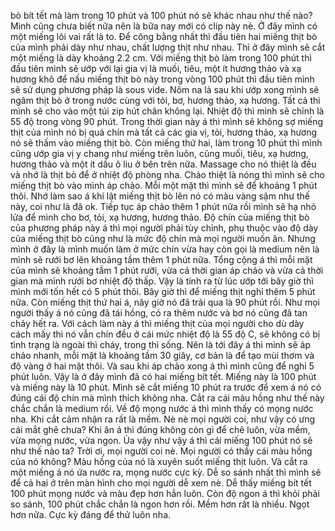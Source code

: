 bò bít tết mà làm trong 10 phút và 100 phút nó sẽ khác nhau như thế nào? Mình cũng chưa biết nữa nên là bữa nay mới có clip này nè. Ở đây mình có một miếng lõi vai rất là to. Để công bằng nhất thì đầu tiên hai miếng thịt bò của mình phải dày như nhau, chất lượng thịt như nhau. Thì ở đây mình sẽ cắt một miếng là dày khoảng 2.2 cm. Với miếng thịt bò làm trong 100 phút thì đầu tiên mình sẽ ướp với lại gia vị là muối, tiêu, một ít hương thảo và xạ hương khô để nấu miếng thịt bò này trong vòng 100 phút thì đầu tiên mình sẽ sử dụng phương pháp là sous vide. Nôm na là sau khi ướp xong mình sẽ ngâm thịt bò ở trong nước cùng với tỏi, bơ, hương thảo, xạ hương. Tất cả thì mình sẽ cho vào một túi zip hút chân không lại. Nhiệt độ thì mình sẽ chỉnh là 55 độ trong vòng 90 phút. Trong thời gian này á thì mình sẽ không sợ miếng thịt của mình nó bị quá chín mà tất cả các gia vị, tỏi, hương thảo, xạ hương nó sẽ thấm vào miếng thịt bò. Còn miếng thứ hai, làm trong 10 phút thì mình cũng ướp gia vị y chang như miếng trên luôn, cũng muối, tiêu, xạ hương, hương thảo và một ít dầu ô liu ở bên trên nữa. Massage cho nó thiệt là đều và nhớ là thịt bò để ở nhiệt độ phòng nha. Chảo thiệt là nóng thì mình sẽ cho miếng thịt bò vào mình áp chảo. Mỗi một mặt thì mình sẽ để khoảng 1 phút thôi. Nhớ làm sao á khi lật miếng thịt bò lên nó có màu vàng sậm như thế này, coi như là đã ok. Tiếp tục áp chảo thêm 1 phút nữa rồi mình sẽ hạ nhỏ lửa để mình cho bơ, tỏi, xạ hương, hương thảo. Độ chín của miếng thịt bò của phương pháp này á thì mọi người phải tùy chỉnh, phụ thuộc vào độ dày của miếng thịt bò cũng như là mức độ chín mà mọi người muốn ăn. Nhưng mình ở đây là mình muốn làm ở mức chín vừa hay còn gọi là medium nên là mình sẽ rưới bơ lên khoảng tầm thêm 1 phút nữa. Tổng cộng á thì mỗi mặt của mình sẽ khoảng tầm 1 phút rưỡi, vừa cả thời gian áp chảo và vừa cả thời gian mà mình rưới bơ nhiệt độ thấp. Vậy là tính ra từ lúc ướp tới bây giờ thì mình mới tốn hết có 5 phút thôi. Bây giờ thì để miếng thịt nghỉ thêm 5 phút nữa. Còn miếng thịt thứ hai á, nãy giờ nó đã trải qua là 90 phút rồi. Như mọi người thấy á nó cũng đã tái hồng, có ra thêm nước và bơ nó cũng đã tan chảy hết ra. Với cách làm này á thì miếng thịt của mọi người cho dù dày cách mấy thì nó vẫn chín đều ở cái mức nhiệt độ là 55 độ C, sẽ không có bị tình trạng là ngoài thì cháy, trong thì sống. Nên là tới đây á thì mình sẽ áp chảo nhanh, mỗi mặt là khoảng tầm 30 giây, cơ bản là để tạo mùi thơm và độ vàng ở hai mặt thôi. Và sau khi áp chảo xong á thì mình cũng để nghỉ 5 phút luôn. Vậy là ở đây mình đã có hai miếng bít tết. Miếng này là 100 phút và miếng này là 10 phút. Mình sẽ cắt miếng 10 phút ra trước để xem á nó có đúng cái độ chín mà mình thích không nha. Cắt ra cái màu hồng như thế này chắc chắn là medium rồi. Về độ mọng nước á thì mình thấy có mọng nước nha. Khi cắt cảm nhận ra rất là mềm. Nè nè mọi người coi, như vậy có ưng cái mắt ghê chưa? Khi ăn á thì đúng không còn gì để chê luôn, vừa mềm, vừa mọng nước, vừa ngon. Ủa vậy như vậy á thì cái miếng 100 phút nó sẽ như thế nào ta? Trời ơi, mọi người coi nè. Mọi người có thấy cái màu hồng của nó không? Màu hồng của nó là xuyên suốt miếng thịt luôn. Và cắt ra một miếng á nó ứa nước ra, mọng nước cực kỳ. Dễ so sánh nhất thì mình sẽ để cả hai ở trên màn hình cho mọi người dễ xem nè. Dễ thấy miếng bít tết 100 phút mọng nước và màu đẹp hơn hẳn luôn. Còn độ ngon á thì khỏi phải so sánh, 100 phút chắc chắn là ngon hơn rồi. Mềm hơn rất là nhiều. Ngọt hơn nữa. Cực kỳ đáng để thử luôn nha.